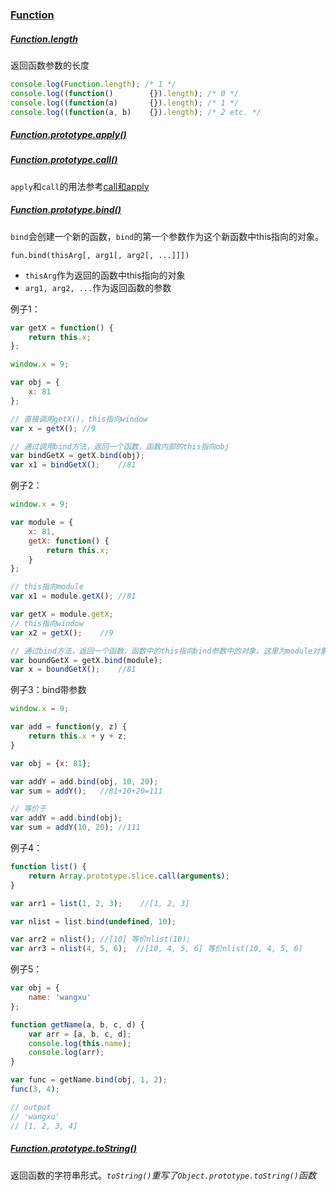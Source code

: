 ### [Function](https://developer.mozilla.org/en-US/docs/Web/JavaScript/Reference/Global_Objects/Function)

##### [Function.length](https://developer.mozilla.org/en-US/docs/Web/JavaScript/Reference/Global_Objects/Function/length)

返回函数参数的长度

```javascript
console.log(Function.length); /* 1 */
console.log((function()        {}).length); /* 0 */
console.log((function(a)       {}).length); /* 1 */
console.log((function(a, b)    {}).length); /* 2 etc. */
```

##### [Function.prototype.apply()](https://developer.mozilla.org/en-US/docs/Web/JavaScript/Reference/Global_Objects/Function/apply)


##### [Function.prototype.call()](https://developer.mozilla.org/en-US/docs/Web/JavaScript/Reference/Global_Objects/Function/call)

`apply`和`call`的用法参考[call和apply](https://github.com/ttian226/javascript-design-patterns/blob/master/call%E5%92%8Capply.md)

##### [Function.prototype.bind()](https://developer.mozilla.org/en-US/docs/Web/JavaScript/Reference/Global_Objects/Function/bind)

`bind`会创建一个新的函数，`bind`的第一个参数作为这个新函数中this指向的对象。

`fun.bind(thisArg[, arg1[, arg2[, ...]]])`

* `thisArg`作为返回的函数中this指向的对象
* `arg1, arg2, ...`作为返回函数的参数

例子1：

```javascript
var getX = function() {
    return this.x;
};

window.x = 9;

var obj = {
    x: 81
};

// 直接调用getX()，this指向window
var x = getX(); //9

// 通过调用bind方法，返回一个函数，函数内部的this指向obj
var bindGetX = getX.bind(obj);
var x1 = bindGetX();    //81
```

例子2：

```javascript
window.x = 9;

var module = {
    x: 81,
    getX: function() {
        return this.x;
    }
};

// this指向module
var x1 = module.getX(); //81

var getX = module.getX;
// this指向window
var x2 = getX();    //9

// 通过bind方法，返回一个函数，函数中的this指向bind参数中的对象。这里为module对象
var boundGetX = getX.bind(module);
var x = boundGetX();    //81
```

例子3：bind带参数

```javascript
window.x = 9;

var add = function(y, z) {
    return this.x + y + z;
}

var obj = {x: 81};

var addY = add.bind(obj, 10, 20);
var sum = addY();   //81+10+20=111

// 等价于
var addY = add.bind(obj);
var sum = addY(10, 20); //111
```

例子4：

```javascript
function list() {
    return Array.prototype.slice.call(arguments);
}

var arr1 = list(1, 2, 3);    //[1, 2, 3]

var nlist = list.bind(undefined, 10);

var arr2 = nlist(); //[10] 等价nlist(10);
var arr3 = nlist(4, 5, 6);  //[10, 4, 5, 6] 等价nlist(10, 4, 5, 6)
```

例子5：

```javascript
var obj = {
    name: 'wangxu'
};

function getName(a, b, c, d) {
    var arr = [a, b, c, d];
    console.log(this.name);
    console.log(arr);
}

var func = getName.bind(obj, 1, 2);
func(3, 4);

// output
// 'wangxu'
// [1, 2, 3, 4]
```

##### [Function.prototype.toString()](https://developer.mozilla.org/en-US/docs/Web/JavaScript/Reference/Global_Objects/Function/toString)

返回函数的字符串形式。*`toString()`重写了`Object.prototype.toString()`函数*
